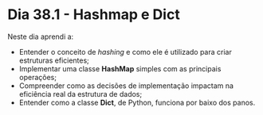# Dia 38.1 - Hashmap e Dict

Neste dia aprendi a:

- Entender o conceito de _hashing_ e como ele é utilizado para criar estruturas eficientes;
- Implementar uma classe **HashMap** simples com as principais operações;
- Compreender como as decisões de implementação impactam na eficiência real da estrutura de dados;
- Entender como a classe **Dict**, de Python, funciona por baixo dos panos.
